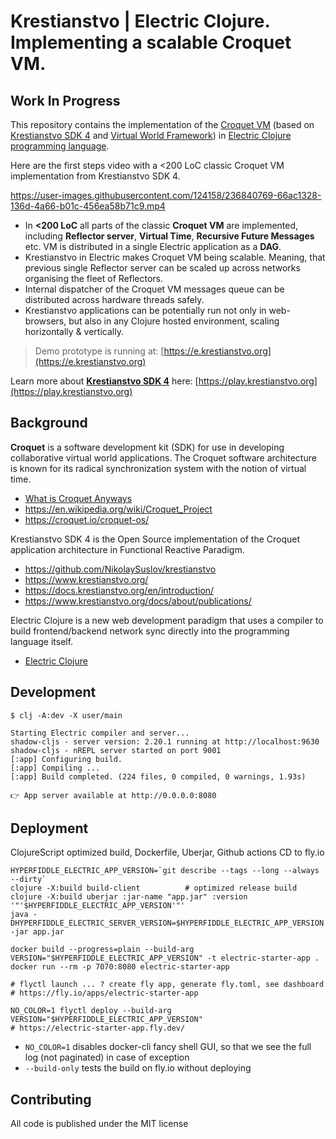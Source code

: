 # Krestianstvo | Electric Clojure. Implementing a scalable Croquet VM.

## Work In Progress

This repository contains the implementation of the [Croquet VM](https://en.wikipedia.org/wiki/Croquet_OS) (based on [Krestianstvo SDK 4](https://github.com/NikolaySuslov/krestianstvo) and [Virtual World Framework](https://github.com/virtual-world-framework/vwf)) in [Electric Clojure programming language](https://github.com/hyperfiddle/electric).

Here are the first steps video with a <200 LoC classic Croquet VM implementation from Krestianstvo SDK 4.

https://user-images.githubusercontent.com/124158/236840769-66ac1328-136d-4a66-b01c-456ea58b71c9.mp4

* In **<200 LoC** all parts of the classic **Croquet VM** are implemented, including **Reflector server**, **Virtual Time**, **Recursive Future Messages** etc. VM is distributed in a single Electric application as a **DAG**.
* Krestianstvo in Electric makes Croquet VM being scalable. Meaning, that previous single Reflector server can be scaled up across networks organising the fleet of Reflectors.
* Internal dispatcher of the Croquet VM messages queue can be distributed across hardware threads safely.
* Krestianstvo applications can be potentially run not only in web-browsers, but also in any Clojure hosted environment, scaling horizontally & vertically.

> Demo prototype is running at: [https://e.krestianstvo.org](https://e.krestianstvo.org)

Learn more about [**Krestianstvo SDK 4**](https://github.com/NikolaySuslov/krestianstvo-playground) here: [https://play.krestianstvo.org](https://play.krestianstvo.org)

## Background

**Croquet** is a software development kit (SDK) for use in developing collaborative virtual world applications. The Croquet software architecture is known for its radical synchronization system with the notion of virtual time.

* [What is Croquet Anyways](https://blog.codefrau.net/2021/08/what-is-croquet-anyways.html)
* https://en.wikipedia.org/wiki/Croquet_Project
* https://croquet.io/croquet-os/

Krestianstvo SDK 4 is the Open Source implementation of the Croquet application architecture in Functional Reactive Paradigm.

* https://github.com/NikolaySuslov/krestianstvo
* https://www.krestianstvo.org/
* https://docs.krestianstvo.org/en/introduction/
* https://www.krestianstvo.org/docs/about/publications/

Electric Clojure is a new web development paradigm that uses a compiler to build frontend/backend network sync directly into the programming language itself.

* [Electric Clojure](https://github.com/hyperfiddle/electric)


## Development

```
$ clj -A:dev -X user/main

Starting Electric compiler and server...
shadow-cljs - server version: 2.20.1 running at http://localhost:9630
shadow-cljs - nREPL server started on port 9001
[:app] Configuring build.
[:app] Compiling ...
[:app] Build completed. (224 files, 0 compiled, 0 warnings, 1.93s)

👉 App server available at http://0.0.0.0:8080
```

## Deployment

ClojureScript optimized build, Dockerfile, Uberjar, Github actions CD to fly.io

```
HYPERFIDDLE_ELECTRIC_APP_VERSION=`git describe --tags --long --always --dirty`
clojure -X:build build-client          # optimized release build
clojure -X:build uberjar :jar-name "app.jar" :version '"'$HYPERFIDDLE_ELECTRIC_APP_VERSION'"'
java -DHYPERFIDDLE_ELECTRIC_SERVER_VERSION=$HYPERFIDDLE_ELECTRIC_APP_VERSION -jar app.jar
```

```
docker build --progress=plain --build-arg VERSION="$HYPERFIDDLE_ELECTRIC_APP_VERSION" -t electric-starter-app .
docker run --rm -p 7070:8080 electric-starter-app
```

```
# flyctl launch ... ? create fly app, generate fly.toml, see dashboard
# https://fly.io/apps/electric-starter-app

NO_COLOR=1 flyctl deploy --build-arg VERSION="$HYPERFIDDLE_ELECTRIC_APP_VERSION"
# https://electric-starter-app.fly.dev/
```

- `NO_COLOR=1` disables docker-cli fancy shell GUI, so that we see the full log (not paginated) in case of exception
- `--build-only` tests the build on fly.io without deploying


## Contributing

All code is published under the MIT license